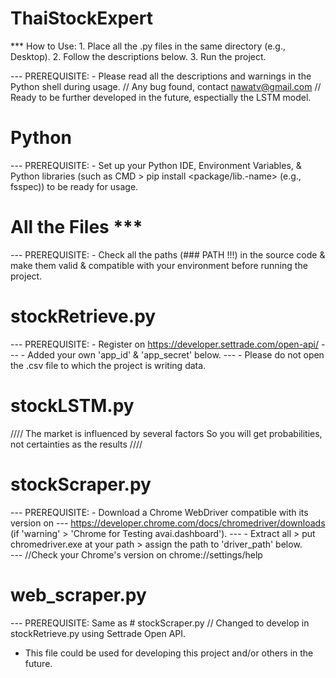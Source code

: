 # ThaiStockExpert

*** How to Use: 1. Place all the .py files in the same directory (e.g., Desktop).
	          2. Follow the descriptions below. 
	          3. Run the project.

--- PREREQUISITE: - Please read all the descriptions and warnings in the Python shell during usage.
// Any bug found, contact nawatv@gmail.com
// Ready to be further developed in the future, espectially the LSTM model.

# Python
--- PREREQUISITE: - Set up your Python IDE, Environment Variables, & Python libraries (such as CMD > pip install <package/lib.-name> (e.g., fsspec))
		   to be ready for usage.  

# All the Files ***
--- PREREQUISITE: - Check all the paths (### PATH !!!) in the source code & make them valid & compatible with your environment before running the project.  

# stockRetrieve.py
--- PREREQUISITE: - Register on https://developer.settrade.com/open-api/
---                            - Added your own 'app_id' & 'app_secret' below. 
---                            - Please do not open the .csv file to which the project is writing data.

# stockLSTM.py
//// The market is influenced by several factors
        So you will get probabilities, not certainties as the results ////

# stockScraper.py
--- PREREQUISITE: - Download a Chrome WebDriver compatible with its version on
---                   	      https://developer.chrome.com/docs/chromedriver/downloads (if 'warning' > 'Chrome for Testing avai.dashboard').
---                            - Extract all > put chromedriver.exe at your path > assign the path to 'driver_path' below.  
---                   	//Check your Chrome's version on chrome://settings/help

# web_scraper.py
--- PREREQUISITE: Same as # stockScraper.py
// Changed to develop in stockRetrieve.py  using Settrade Open API. 
- This file could be used for developing this project and/or others in the future.